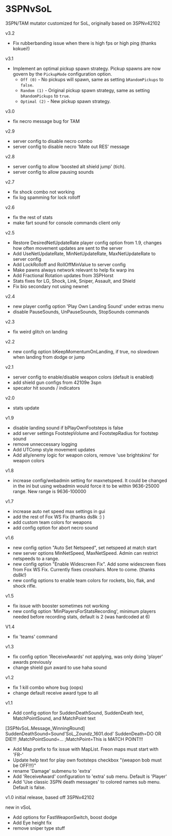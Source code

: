 # 3SPNvSoL
3SPN/TAM mutator customized for SoL, originally based on 3SPNv42102

v3.2
- Fix rubberbanding issue when there is high fps or high ping (thanks kokuei!)

v3.1
- Implement an optimal pickup spawn strategy. Pickup spawns are now govern by the `PickupMode` configuration option.
  - `Off (0)` - No pickups will spawn, same as setting `bRandomPickups` to `false`.
  - `Random (1)` - Original pickup spawn strategy, same as setting `bRandomPickups` to `true`.
  - `Optimal (2)` - New pickup spawn strategy.

v3.0
- fix necro message bug for TAM

v2.9
- server config to disable necro combo
- server config to disable necro 'Mate out RES' message

v2.8
- server config to allow 'boosted alt shield jump' (tich).  
- server config to allow pausing sounds

v2.7
- fix shock combo not working
- fix log spamming for lock rolloff

v2.6
- fix the rest of stats
- make fart sound for console commands client only

v2.5
- Restore DesiredNetUpdateRate player config option from 1.9, changes how often movement updates are sent to the server
- Add UseNetUpdateRate, MinNetUpdateRate, MaxNetUpdateRate to server config
- Add LockRolloff and RollOffMinValue to server config
- Make pawns always network relevant to help fix warp ins
- Add Fractional Rotation updates from 3SPHorst
- Stats fixes for LG, Shock, Link, Sniper, Assault, and Shield
- Fix bio secondary not using newnet

v2.4
- new player config option 'Play Own Landing Sound' under extras menu
- disable PauseSounds, UnPauseSounds, StopSounds commands

v2.3
- fix weird glitch on landing

v2.2
- new config option bKeepMomentumOnLanding, if true, no slowdown when landing from dodge or jump

v2.1
- server config to enable/disable weapon colors (default is enabled)
- add shield gun configs from 42109e 3spn
- specator hit sounds / indicators

v2.0
- stats update

v1.9
- disable landing sound if bPlayOwnFootsteps is false
- add server settings FootstepVolume and FootstepRadius for footstep sound
- remove unneccessary logging
- Add UTComp style movement updates
- Add ally/enemy logic for weapon colors, remove 'use brightskins' for weapon colors

v1.8
- increase config/webadmin setting for maxnetspeed.  It could be changed in the ini but using webadmin 
would force it to be within 9636-25000 range.  New range is 9636-100000

v1.7
- increase auto net speed max settings in gui
- add the rest of Fox WS Fix (thanks ds8k :) )
- add custom team colors for weapons
- add config option for abort necro sound

v1.6
- new config option "Auto Set Netspeed", set netspeed at match start
- new server options MinNetSpeed, MaxNetSpeed.  Admin can restrict netspeeds to a range.  
- new config option "Enable Widescreen Fix".  Add some widescreen fixes from Fox WS Fix.  Currently fixes crosshairs.  More to come.  (thanks ds8k!)
- new config options to enable team colors for rockets, bio, flak, and shock rifle.  

v1.5
- fix issue with booster sometimes not working
- new config option 'MinPlayersForStatsRecording', minimum players needed before recording stats, default is 2 (was hardcoded at 6)

V1.4
- fix 'teams' command

v1.3
- fix config option 'ReceiveAwards' not applying, was only doing 'player' awards previously
- change shield gun award to use haha sound

v1.2
- fix 1 kill combo whore bug (oops)
- change default receive award type to all

v1.1
- Add config option for SuddenDeathSound, SuddenDeath text, MatchPointSound, and MatchPoint text

[3SPNvSoL.Message_WinningRound]
SuddenDeathSound=Sound'SoL_Zoundz_1601.dod'
SuddenDeath=DO OR DIE!!!
;MatchPointSound=...
;MatchPoint=This is MATCH POINT!!!

- Add Map prefix to fix issue with MapList.  Freon maps must start with 'FR-'
- Update help text for play own footsteps checkbox "(weapon bob must be OFF!!!)"
- rename 'Damage' submenu to 'extra'
- Add 'ReceiveAward' configuration to 'extra' sub menu.  Default is 'Player'
- Add 'Use classic 3SPN death messages' to colored names sub menu. Default is false.


v1.0 initial release, based off 3SPNv42102

new in vSoL
- Add options for FastWeaponSwitch, boost dodge
- Add Eye height fix
- remove sniper type stuff
